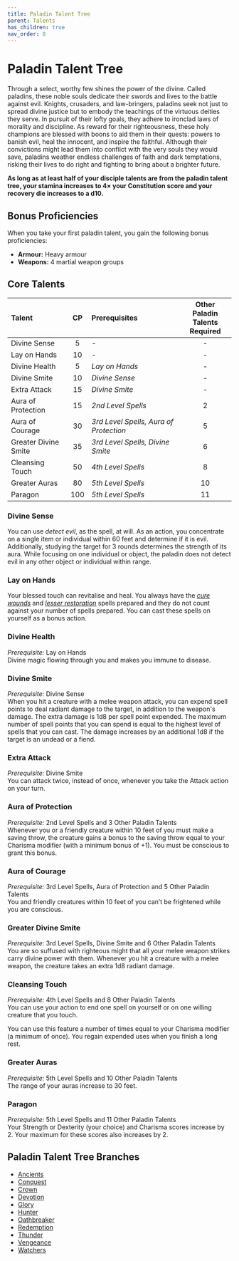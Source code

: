```yaml
---
title: Paladin Talent Tree
parent: Talents
has_children: true
nav_order: 8
---
```


# Paladin Talent Tree
Through a select, worthy few shines the power of the divine. Called paladins, these noble souls dedicate their swords and lives to the battle against evil. Knights, crusaders, and law-bringers, paladins seek not just to spread divine justice but to embody the teachings of the virtuous deities they serve. In pursuit of their lofty goals, they adhere to ironclad laws of morality and discipline. As reward for their righteousness, these holy champions are blessed with boons to aid them in their quests: powers to banish evil, heal the innocent, and inspire the faithful. Although their convictions might lead them into conflict with the very souls they would save, paladins weather endless challenges of faith and dark temptations, risking their lives to do right and fighting to bring about a brighter future.

**As long as at least half of your disciple talents are from the paladin talent tree, your stamina increases to 4× your Constitution score and your recovery die increases to a d10.**

## Bonus Proficiencies
When you take your first paladin talent, you gain the following bonus proficiencies:
* **Armour:** Heavy armour
* **Weapons:** 4 martial weapon groups

## Core Talents

| Talent | CP | Prerequisites | Other Paladin <br> Talents Required |
|:-----------|:------:|:-----------|:------:|
| Divine Sense          | 5 | *-* | - |
| Lay on Hands          | 10 | *-* | - |
| Divine Health         | 5 | *Lay on Hands* | - |
| Divine Smite          | 10 | *Divine Sense* | - |
| Extra Attack          | 15 | *Divine Smite* | - |
| Aura of Protection    | 15 | *2nd Level Spells* | 2 |
| Aura of Courage       | 30 | *3rd Level Spells, Aura of Protection* | 5 |
| Greater Divine Smite  | 35 | *3rd Level Spells, Divine Smite* | 6 |
| Cleansing Touch       | 50 | *4th Level Spells* | 8 |
| Greater Auras         | 80 | *5th Level Spells* | 10 |
| Paragon               | 100 | *5th Level Spells* | 11 |

### Divine Sense
You can use *detect evil*, as the spell, at will. As an action, you concentrate on a single item or individual within 60 feet and determine if it is evil. Additionally, studying the target for 3 rounds determines the strength of its aura. While focusing on one individual or object, the paladin does not detect evil in any other object or individual within range.

### Lay on Hands 
Your blessed touch can revitalise and heal. You always have the [*cure wounds*](https://stormchaserroleplaying.com/stormchaserRPG/Spells/Level1/Evocation/#cure-wounds) and [*lesser restoration*](https://stormchaserroleplaying.com/stormchaserRPG/Spells/Level2/Abjuration/#lesser-restoration) spells prepared and they do not count against your number of spells prepared. You can cast these spells on yourself as a bonus action.

### Divine Health
*Prerequisite:* Lay on Hands<br>
Divine magic flowing through you and makes you immune to disease.

### Divine Smite
*Prerequisite:* Divine Sense<br>
When you hit a creature with a melee weapon attack, you can expend spell points to deal radiant damage to the target, in addition to the weapon's damage. The extra damage is 1d8 per spell point expended. The maximum number of spell points that you can spend is equal to the highest level of spells that you can cast. The damage increases by an additional 1d8 if the target is an undead or a fiend.

### Extra Attack 
*Prerequisite:* Divine Smite<br>
You can attack twice, instead of once, whenever you take the Attack action on your turn.

### Aura of Protection
*Prerequisite:* 2nd Level Spells and 3 Other Paladin Talents<br>
Whenever you or a friendly creature within 10 feet of you must make a saving throw, the creature gains a bonus to the saving throw equal to your Charisma modifier (with a minimum bonus of +1). You must be conscious to grant this bonus.

### Aura of Courage
*Prerequisite:* 3rd Level Spells, Aura of Protection and 5 Other Paladin Talents<br>
You and friendly creatures within 10 feet of you can’t be frightened while you are conscious.

### Greater Divine Smite
*Prerequisite:* 3rd Level Spells, Divine Smite and 6 Other Paladin Talents<br>
You are so suffused with righteous might that all your melee weapon strikes carry divine power with them. Whenever you hit a creature with a melee weapon, the creature takes an extra 1d8 radiant damage.

### Cleansing Touch
*Prerequisite:* 4th Level Spells and 8 Other Paladin Talents<br>
You can use your action to end one spell on yourself or on one willing creature that you touch.

You can use this feature a number of times equal to your Charisma modifier (a minimum of once). You regain expended uses when you finish a long rest.

### Greater Auras
*Prerequisite:* 5th Level Spells and 10 Other Paladin Talents<br>
The range of your auras increase to 30 feet.

### Paragon
*Prerequisite:* 5th Level Spells and 11 Other Paladin Talents<br>
Your Strength or Dexterity (your choice) and Charisma scores increase by 2. Your maximum for these scores also increases by 2.

## Paladin Talent Tree Branches
* [Ancients](https://stormchaserroleplaying.com/stormchaserRPG/Classes/Disciple/Paladin/Ancients/)
* [Conquest](https://stormchaserroleplaying.com/stormchaserRPG/Classes/Disciple/Paladin/Conquest/)
* [Crown](https://stormchaserroleplaying.com/stormchaserRPG/Classes/Disciple/Paladin/Crown/)
* [Devotion](https://stormchaserroleplaying.com/stormchaserRPG/Classes/Disciple/Paladin/Devotion/)
* [Glory](https://stormchaserroleplaying.com/stormchaserRPG/Classes/Disciple/Paladin/GLory/)
* [Hunter](https://stormchaserroleplaying.com/stormchaserRPG/Classes/Disciple/Paladin/Hunter/)
* [Oathbreaker](https://stormchaserroleplaying.com/stormchaserRPG/Classes/Disciple/Paladin/Oathbreaker/)
* [Redemption](https://stormchaserroleplaying.com/stormchaserRPG/Classes/Disciple/Paladin/Redemption/)
* [Thunder](https://stormchaserroleplaying.com/stormchaserRPG/Classes/Disciple/Paladin/Thunder/)
* [Vengeance](https://stormchaserroleplaying.com/stormchaserRPG/Classes/Disciple/Paladin/Vengeance/)
* [Watchers](https://stormchaserroleplaying.com/stormchaserRPG/Classes/Disciple/Paladin/Watchers/)